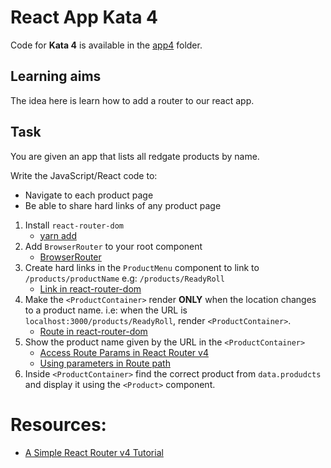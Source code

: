 # React App Kata 4

Code for **Kata 4** is available in the [app4](app4) folder.

## Learning aims

The idea here is learn how to add a router to our react app.

## Task

You are given an app that lists all redgate products by name.

Write the JavaScript/React code to: 

* Navigate to each product page
* Be able to share hard links of any product page

1. Install `react-router-dom`
    * [yarn add](https://yarnpkg.com/lang/en/docs/cli/add/)
2. Add `BrowserRouter` to your root component
    * [BrowserRouter](https://github.com/ReactTraining/react-router/blob/master/packages/react-router-dom/docs/api/BrowserRouter.md)
3. Create hard links in the `ProductMenu` component to link to `/products/productName` e.g: `/products/ReadyRoll`
    * [Link in react-router-dom](https://github.com/ReactTraining/react-router/blob/master/packages/react-router-dom/docs/api/Link.md)
4. Make the `<ProductContainer>` render **ONLY** when the location changes to a product name. i.e: when the URL is `localhost:3000/products/ReadyRoll`, render `<ProductContainer>`.
    * [Route in react-router-dom](https://github.com/ReactTraining/react-router/blob/master/packages/react-router/docs/api/Route.md)
5. Show the product name given by the URL in the `<ProductContainer>`
    * [Access Route Params in React Router v4](https://jaketrent.com/post/access-route-params-react-router-v4/)
    * [Using parameters in Route path](https://github.com/ReactTraining/react-router/blob/master/packages/react-router/docs/api/Route.md#component)   
8. Inside `<ProductContainer>` find the correct product from `data.produdcts` and display it using the `<Product>` component.

# Resources:

* [A Simple React Router v4 Tutorial](https://medium.com/@pshrmn/a-simple-react-router-v4-tutorial-7f23ff27adf)
